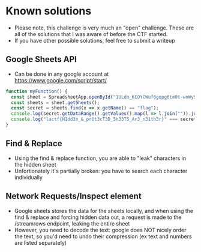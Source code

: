 # Known solutions
- Please note, this challenge is very much an "open" challenge. These are all of the solutions that I was aware of before the CTF started.
- If you have other possible solutions, feel free to submit a writeup

## Google Sheets API
- Can be done in any google account at https://www.google.com/script/start/
```js
function myFunction() {
  const sheet = SpreadsheetApp.openById("1ULdm_KCOYCWuf6gqpg6tm0t-wnWySX_Bf3yUYOfZ2tw");
  const sheets = sheet.getSheets();
  const secret = sheets.find(x => x.getName() == "flag");
  console.log(secret.getDataRange().getValues().map(l => l.join("")).join("\n"));
  console.log("lactf{H1dd3n_&_prOt3cT3D_5h33T5_Ar3_n31th3r}" === secret.getDataRange().getValues().map(l => l.join("")).join("\n"))
}
```
## Find & Replace
- Using the find & replace function, you are able to "leak" characters in the hidden sheet
- Unfortionately it's partially broken: you have to search each character individually

## Network Requests/Inspect element
- Google sheets stores the data for the sheets locally, and when using the find & replace and forcing hidden data out, a request is made to the /streamrows endpoint, leaking the entire sheet
- However, you need to decode the text: google does NOT nicely order the text, so you'd need to undo their compression (ex text and numbers are listed separately)